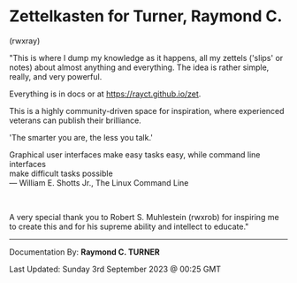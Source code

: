 # Zettelkasten for Turner, Raymond C.
(rwxray)


"This is where I dump my knowledge as it happens, all my zettels ('slips' or notes) about almost anything and everything. The idea is rather simple, really, and very powerful.

Everything is in docs or at https://rayct.github.io/zet.

This is a highly community-driven space for inspiration, where experienced veterans can publish their brilliance.

'The smarter you are, the less you talk.'

Graphical user interfaces make easy tasks easy, while command line interfaces\
make difficult tasks possible\
― William E. Shotts Jr., The Linux Command Line

</br>

A very special thank you to Robert S. Muhlestein (rwxrob) for inspiring me to create this and for his supreme ability and intellect to educate."

---

Documentation By: **Raymond C. TURNER**

Last Updated: Sunday 3rd September 2023 @ 00:25 GMT